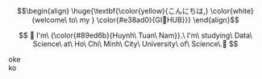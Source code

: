 $$\begin{align}
\huge{\textbf{\color{yellow}{こんにちは,} \color{white}{welcome\ to\ my } \color{#e38ad0}{GI🐥HUB}}}
\end{align}$$

$$
🎄 I'm\ {\color{#89ed6b}{Huynh\ Tuan\ Nam}}.\ I'm\ studying\ Data\ Science\ at\ Ho\ Chi\ Minh\ City\ University\ of\ Science\.🎄
$$

<div styles = "display:flex">
  <div>oke</div>
  <div>ko</div>
</div>

